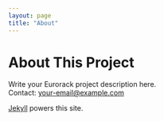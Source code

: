 ```yaml
---
layout: page
title: "About"
---
```


# About This Project

Write your Eurorack project description here.  
Contact: [your-email@example.com](mailto:your-email@example.com)

[Jekyll](https://jekyllrb.com/) powers this site.